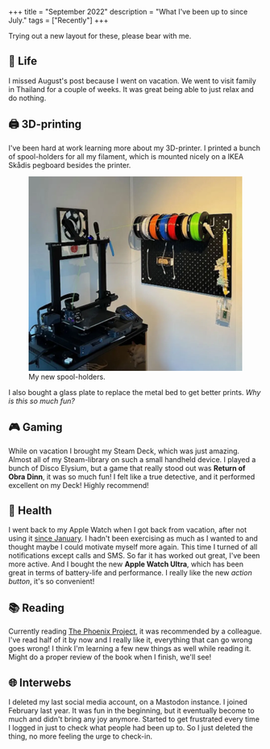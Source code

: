 +++
title = "September 2022"
description = "What I've been up to since July."
tags = ["Recently"]
+++

Trying out a new layout for these, please bear with me.

## 🌳 Life

I missed August's post because I went on vacation. We went to visit family in
Thailand for a couple of weeks. It was great being able to just relax and do
nothing.

## 🖨 3D-printing

I've been hard at work learning more about my 3D-printer. I printed a bunch of
spool-holders for all my filament, which is mounted nicely on a IKEA Skådis
pegboard besides the printer.

<figure>
  <img
    src="spools.webp"
    alt="Photo of my 3D-printed spool-holders.">
  <figcaption>
    My new spool-holders.
  </figcaption>
</figure>

I also bought a glass plate to replace the metal bed to get better prints. _Why
is this so much fun?_

## 🎮 Gaming

While on vacation I brought my Steam Deck, which was just amazing. Almost all of
my Steam-library on such a small handheld device. I played a bunch of Disco
Elysium, but a game that really stood out was **Return of Obra Dinn**, it was so
much fun! I felt like a true detective, and it performed excellent on my Deck!
Highly recommend!

## 💪 Health

I went back to my Apple Watch when I got back from vacation, after not using it
[since January][dumb_watch]. I hadn't been exercising as much as I wanted to and
thought maybe I could motivate myself more again. This time I turned of all
notifications except calls and SMS. So far it has worked out great, I've been
more active. And I bought the new **Apple Watch Ultra**, which has been great in
terms of battery-life and performance. I really like the new _action button_,
it's so convenient!

## 📚 Reading

Currently reading [The Phoenix Project][phoenix_project], it was recommended by
a colleague. I've read half of it by now and I really like it, everything that
can go wrong goes wrong! I think I'm learning a few new things as well while
reading it. Might do a proper review of the book when I finish, we'll see!

## 🌐 Interwebs

I deleted my last social media account, on a Mastodon instance. I joined
February last year. It was fun in the beginning, but it eventually become to
much and didn't bring any joy anymore. Started to get frustrated every time I
logged in just to check what people had been up to. So I just deleted the thing,
no more feeling the urge to check-in.

[dumb_watch]: /blog/switching-back-dumb-watch
[phoenix_project]:
  https://www.goodreads.com/book/show/17255186-the-phoenix-project
